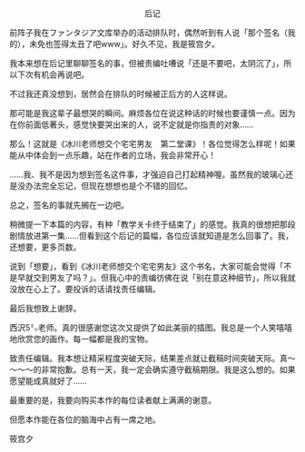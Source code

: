 <p align="center">后记</p>

前阵子我在ファンタジア文库举办的活动排队时，偶然听到有人说「那个签名（我的），未免也签得太丑了吧www」。好久不见，我是筱宫夕。

我本来想在后记里聊聊签名的事，但被责编吐嘈说「还是不要吧，太阴沉了」，所以下次有机会再说吧。

不过我还真没想到，居然会在排队的时候被正后方的人这样说。

那可能是我这辈子最想哭的瞬间。麻烦各位在说这种话的时候也要谨慎一点。因为在你前面低著头，感觉快要哭出来的人，说不定就是你指责的对象……

那么！这就是《冰川老师想交个宅宅男友　第二堂课》！各位觉得怎么样呢！如果能从中体会到一点乐趣，站在作者的立场，我会非常开心！

……我、我不是因为想到签名这件事，才强迫自己打起精神喔。虽然我的玻璃心还是没办法完全忘记，但现在想想也是个不错的回忆。

总之，签名的事就先搁在一边吧。

稍微提一下本篇的内容，有种「教学关卡终于结束了」的感觉。我真的很想把那段剧情放进第一集……但看到这个后记的篇幅，各位应该就知道是怎么回事了。我，还想要，更多页数。

说到「想要」，看到《冰川老师想交个宅宅男友》这个书名，大家可能会觉得「不是早就交到男友了吗？」。但我心中的责编彷佛在说「别在意这种细节」，所以我就没放在心上了。要投诉的话请找责任编辑。

最后我想致上谢辞。

西沢5㍉老师。真的很感谢您这次又提供了如此美丽的插图。我总是一个人笑嘻嘻地欣赏您的画作。每一幅都是我的宝物。

致责任编辑。我本想让精采程度突破天际，结果差点就让截稿时间突破天际。真～～～～的非常抱歉。总有一天，我一定会确实遵守截稿期限。我是这么想的。如果愿望能成真就好了……

最重要的是，我要向购买本作的每位读者献上满满的谢意。

但愿本作能在各位的脑海中占有一席之地。

筱宫夕

